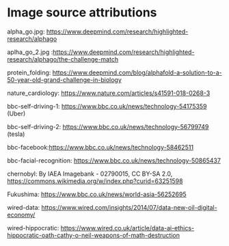 # Image source attributions

alpha_go.jpg: https://www.deepmind.com/research/highlighted-research/alphago 

aplha_go_2.jpg :https://www.deepmind.com/research/highlighted-research/alphago/the-challenge-match 

protein_folding: https://www.deepmind.com/blog/alphafold-a-solution-to-a-50-year-old-grand-challenge-in-biology 

nature_cardiology: https://www.nature.com/articles/s41591-018-0268-3 

bbc-self-driving-1: https://www.bbc.co.uk/news/technology-54175359 (Uber)

bbc-self-driving-2: https://www.bbc.co.uk/news/technology-56799749 (tesla) 

bbc-facebook:https://www.bbc.co.uk/news/technology-58462511

bbc-facial-recognition: https://www.bbc.co.uk/news/technology-50865437 

chernobyl: By IAEA Imagebank - 02790015, CC BY-SA 2.0, https://commons.wikimedia.org/w/index.php?curid=63251598 

Fukushima: https://www.bbc.co.uk/news/world-asia-56252695 

wired-data: https://www.wired.com/insights/2014/07/data-new-oil-digital-economy/ 

wired-hippocratic: https://www.wired.co.uk/article/data-ai-ethics-hippocratic-oath-cathy-o-neil-weapons-of-math-destruction 

